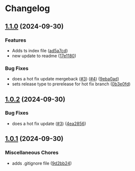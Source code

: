 # Changelog

## [1.1.0](https://github.com/jkingworking/release-demo/compare/v1.0.1...v1.1.0) (2024-09-30)


### Features

* Adds ts index file ([ad5a7cd](https://github.com/jkingworking/release-demo/commit/ad5a7cdb08896be27ca4d0bc228a008aa4a4224d))
* new update to readme ([17e1180](https://github.com/jkingworking/release-demo/commit/17e11802567f5dd35fd20b9e6485fc3b59604dba))


### Bug Fixes

* does a hot fix update mergeback ([#3](https://github.com/jkingworking/release-demo/issues/3)) ([#4](https://github.com/jkingworking/release-demo/issues/4)) ([9eba0ad](https://github.com/jkingworking/release-demo/commit/9eba0adbfedab88b675904ab2be16278eb0f4350))
* sets release type to prerelease for hot fix branch ([0b3e0fd](https://github.com/jkingworking/release-demo/commit/0b3e0fd5b1c53ddcbdda98767e7f9e6f85c19df0))

## [1.0.2](https://github.com/jkingworking/release-demo/compare/v1.0.1...v1.0.2) (2024-09-30)


### Bug Fixes

* does a hot fix update ([#3](https://github.com/jkingworking/release-demo/issues/3)) ([4ea2856](https://github.com/jkingworking/release-demo/commit/4ea2856377d2591fb880f7c68d7de7d3ab6ae0d4))

## [1.0.1](https://github.com/jkingworking/release-demo/compare/junk-v1.0.0...junk-v1.0.1) (2024-09-30)


### Miscellaneous Chores

* adds .gitignore file ([9d2bb24](https://github.com/jkingworking/release-demo/commit/9d2bb245c081f75240649de729adacea304fb6d3))
